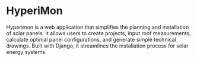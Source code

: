 # HyperiMon
Hyperimon is a web application that simplifies the planning and installation of solar panels. It allows users to create projects, input roof measurements, calculate optimal panel configurations, and generate simple technical drawings. Built with Django, it streamlines the installation process for solar energy systems.
